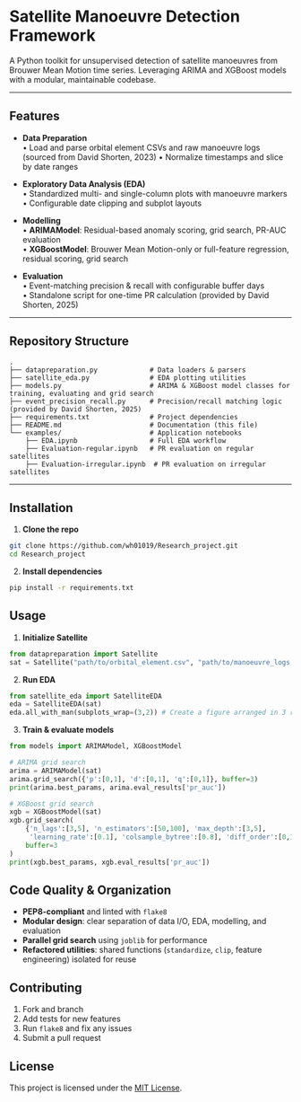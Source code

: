 # Satellite Manoeuvre Detection Framework

A Python toolkit for unsupervised detection of satellite manoeuvres from Brouwer Mean Motion time series. Leveraging ARIMA and XGBoost models with a modular, maintainable codebase.

---

## Features

- **Data Preparation**  
  • Load and parse orbital element CSVs and raw manoeuvre logs (sourced from David Shorten, 2023)
  • Normalize timestamps and slice by date ranges

- **Exploratory Data Analysis (EDA)**  
  • Standardized multi- and single-column plots with manoeuvre markers  
  • Configurable date clipping and subplot layouts

- **Modelling**  
  • **ARIMAModel**: Residual-based anomaly scoring, grid search, PR-AUC evaluation  
  • **XGBoostModel**: Brouwer Mean Motion-only or full-feature regression, residual scoring, grid search  

- **Evaluation**  
  • Event-matching precision & recall with configurable buffer days  
  • Standalone script for one-time PR calculation (provided by David Shorten, 2025)

---

## Repository Structure

```plaintext
.
├── datapreparation.py             # Data loaders & parsers
├── satellite_eda.py               # EDA plotting utilities
├── models.py                      # ARIMA & XGBoost model classes for training, evaluating and grid search
├── event_precision_recall.py      # Precision/recall matching logic (provided by David Shorten, 2025)
├── requirements.txt               # Project dependencies
├── README.md                      # Documentation (this file)
└── examples/                      # Application notebooks
    ├── EDA.ipynb                  # Full EDA workflow
    ├── Evaluation-regular.ipynb   # PR evaluation on regular satellites
    ├── Evaluation-irregular.ipynb  # PR evaluation on irregular satellites
```


---

## Installation

1. **Clone the repo**  
 ```bash
 git clone https://github.com/wh01019/Research_project.git
 cd Research_project
 ```

2. **Install dependencies**
```bash
pip install -r requirements.txt
```

## Usage

1. **Initialize Satellite**
```python
from datapreparation import Satellite
sat = Satellite("path/to/orbital_element.csv", "path/to/manoeuvre_logs.txt")
```

2. **Run EDA**
 ```python
 from satellite_eda import SatelliteEDA
 eda = SatelliteEDA(sat)
 eda.all_with_man(subplots_wrap=(3,2)) # Create a figure arranged in 3 rows and 2 columns of subplots
 ```

3. **Train & evaluate models**
```python
from models import ARIMAModel, XGBoostModel

# ARIMA grid search
arima = ARIMAModel(sat)
arima.grid_search({'p':[0,1], 'd':[0,1], 'q':[0,1]}, buffer=3)
print(arima.best_params, arima.eval_results['pr_auc'])

# XGBoost grid search
xgb = XGBoostModel(sat)
xgb.grid_search(
    {'n_lags':[3,5], 'n_estimators':[50,100], 'max_depth':[3,5],
     'learning_rate':[0.1], 'colsample_bytree':[0.8], 'diff_order':[0,1,2]},
    buffer=3
)
print(xgb.best_params, xgb.eval_results['pr_auc'])
```

## Code Quality & Organization

- **PEP8-compliant** and linted with `flake8`
- **Modular design**: clear separation of data I/O, EDA, modelling, and evaluation
- **Parallel grid search** using `joblib` for performance
- **Refactored utilities**: shared functions (`standardize`, `clip`, feature engineering) isolated for reuse

## Contributing

1. Fork and branch  
2. Add tests for new features  
3. Run `flake8` and fix any issues  
4. Submit a pull request  

## License

This project is licensed under the [MIT License](LICENSE).
